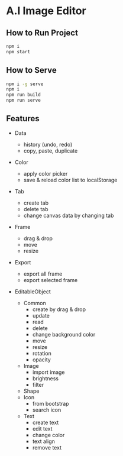 # A.I Image Editor


## How to Run Project

```bash
npm i
npm start
```

## How to Serve

```bash
npm i -g serve
npm i
npm run build
npm run serve
```

## Features

- Data

  - history (undo, redo)
  - copy, paste, duplicate

- Color

  - apply color picker
  - save & reload color list to localStorage

- Tab

  - create tab
  - delete tab
  - change canvas data by changing tab

- Frame

  - drag & drop
  - move
  - resize

- Export

  - export all frame
  - export selected frame

- EditableObject
  - Common
    - create by drag & drop
    - update
    - read
    - delete
    - change background color
    - move
    - resize
    - rotation
    - opacity
  - Image
    - import image
    - brightness
    - filter
  - Shape
  - Icon
    - from bootstrap
    - search icon
  - Text
    - create text
    - edit text
    - change color
    - text align
    - remove text
